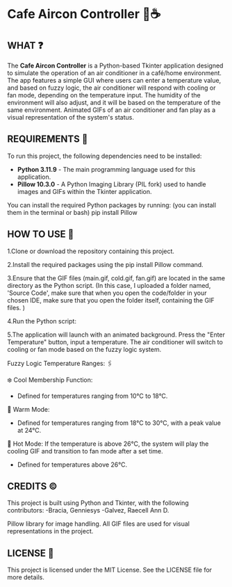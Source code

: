 # Cafe Aircon Controller 🏡☕

## WHAT ❓
The **Cafe Aircon Controller** is a Python-based Tkinter application designed to simulate the operation of an air conditioner in a café/home environment. The app features a simple GUI where users can enter a temperature value, and based on fuzzy logic, the air conditioner will respond with cooling or fan mode, depending on the temperature input. The humidity of the environment will also adjust, and it will be based on the temperature of the same environment. Animated GIFs of an air conditioner and fan play as a visual representation of the system's status.

## REQUIREMENTS 📝
To run this project, the following dependencies need to be installed:

- **Python 3.11.9** - The main programming language used for this application.
- **Pillow 10.3.0** - A Python Imaging Library (PIL fork) used to handle images and GIFs within the Tkinter application.

You can install the required Python packages by running:
(you can install them in the terminal or bash)
pip install Pillow

## HOW TO USE 📃

1.Clone or download the repository containing this project.

2.Install the required packages using the pip install Pillow command.

3.Ensure that the GIF files (main.gif, cold.gif, fan.gif) are located in the same directory as the Python script. (In this case, I uploaded a folder named, 'Source Code', make sure that when you open the code/folder in your chosen IDE, make sure that you open the folder itself, containing the GIF files. )

4.Run the Python script:

5.The application will launch with an animated background. Press the "Enter Temperature" button, input a temperature. The air conditioner will switch to cooling or fan mode based on the fuzzy logic system.

Fuzzy Logic Temperature Ranges: 🖇️

❄️ Cool Membership Function:
   - Defined for temperatures ranging from 10°C to 18°C.

🍃 Warm Mode:
   - Defined for temperatures ranging from 18°C to 30°C, with a peak value at 24°C.

🥵 Hot Mode: If the temperature is above 26°C, the system will play the cooling GIF and transition to fan mode after a set time.
   - Defined for temperatures above 26°C.

## CREDITS ©️
This project is built using Python and Tkinter, with the following contributors:
-Bracia, Genniesys
-Galvez, Raecell Ann D.

Pillow library for image handling.
All GIF files are used for visual representations in the project.

## LICENSE 🪪
This project is licensed under the MIT License. See the LICENSE file for more details.